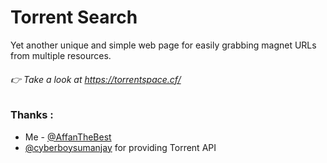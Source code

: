 # Torrent Search 
Yet another unique and simple web page for easily grabbing magnet URLs from multiple resources.

###### 👉 Take a look at https://torrentspace.cf/

### Thanks :
* Me - [@AffanTheBest](https://github.com/AffanTheBest)
* [@cyberboysumanjay](https://github.com/cyberboysumanjay) for providing Torrent API

